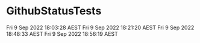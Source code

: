 # GithubStatusTests
Fri 9 Sep 2022 18:03:28 AEST
Fri 9 Sep 2022 18:21:20 AEST
Fri 9 Sep 2022 18:48:33 AEST
Fri 9 Sep 2022 18:56:19 AEST
